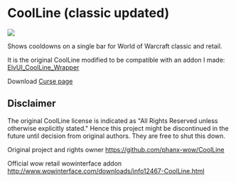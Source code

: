 # CoolLine (classic updated)

![](https://github.com/LoneWanderer-GH/CoolLine/workflows/Retail-Classic-Build/badge.svg)

Shows cooldowns on a single bar for World of Warcraft classic and retail.

It is the original CoolLine modified to be compatible with an addon I made: [ElvUI_CoolLine_Wrapper](https://www.curseforge.com/wow/addons/elvui-coolline-wrapper)

Download [Curse page](https://www.curseforge.com/wow/addons/coolline-classic-updated)

## Disclaimer
The original CoolLine license is indicated as "All Rights Reserved unless otherwise explicitly stated."
Hence this project might be discontinued in the future until decision from original authors.
They are free to shut this down.

Original project and rights owner https://github.com/phanx-wow/CoolLine

Official wow retail wowinterface addon http://www.wowinterface.com/downloads/info12467-CoolLine.html
